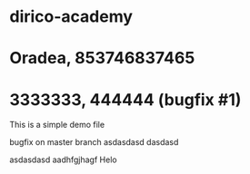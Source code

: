 # dirico-academy

# Oradea, 853746837465

# 3333333, 444444 (bugfix #1)

This is a simple demo file

bugfix on master branch
asdasdasd
dasdasd

asdasdasd
aadhfgjhagf
Helo


